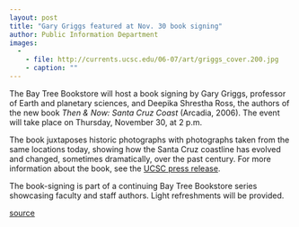 ```yaml
---
layout: post
title: "Gary Griggs featured at Nov. 30 book signing"
author: Public Information Department
images:
  -
    - file: http://currents.ucsc.edu/06-07/art/griggs_cover.200.jpg
    - caption: ""
---
```


The Bay Tree Bookstore will host a book signing by Gary Griggs, professor of Earth and planetary sciences, and Deepika Shrestha Ross, the authors of the new book _Then & Now: Santa Cruz Coast_ (Arcadia, 2006). The event will take place on Thursday, November 30, at 2 p.m.

The book juxtaposes historic photographs with photographs taken from the same locations today, showing how the Santa Cruz coastline has evolved and changed, sometimes dramatically, over the past century. For more information about the book, see the [UCSC press release][1].

The book-signing is part of a continuing Bay Tree Bookstore series showcasing faculty and staff authors. Light refreshments will be provided.

[1]: http://press.ucsc.edu/text.asp?pid=946

[source](http://www1.ucsc.edu/currents/06-07/11-27/brief-griggs.asp "Permalink to brief-griggs")
